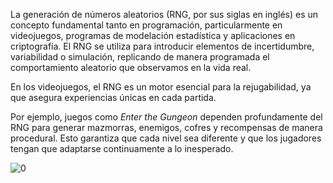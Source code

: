 La generación de números aleatorios (RNG, por sus siglas en inglés) es un concepto fundamental tanto en programación, particularmente en videojuegos, programas de modelación estadística y aplicaciones en criptografía. El RNG se utiliza para introducir elementos de incertidumbre, variabilidad o simulación, replicando de manera programada el comportamiento aleatorio que observamos en la vida real.

En los videojuegos, el RNG es un motor esencial para la rejugabilidad, ya que asegura experiencias únicas en cada partida. 

Por ejemplo, juegos como *Enter the Gungeon* dependen profundamente del RNG para generar mazmorras, enemigos, cofres y recompensas de manera procedural. Esto garantiza que cada nivel sea diferente y que los jugadores tengan que adaptarse continuamente a lo inesperado.

![0](https://github.com/user-attachments/assets/85901d83-f30e-4af6-9af7-c4d57258fde8)
